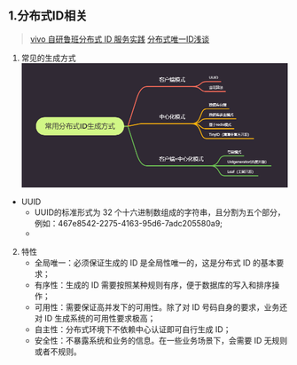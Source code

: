 ## 1.分布式ID相关
> [vivo 自研鲁班分布式 ID 服务实践](https://mp.weixin.qq.com/s/MHhxU_G0d303R-b6T6EcoQ)
> [分布式唯一ID浅谈](https://mp.weixin.qq.com/s/10hn22MInanJXuT6wOYh1Q)

1. 常见的生成方式
![](https://raw.githubusercontent.com/leexsh/picture_save/main/20230821234304.png?token=AEVT5G2XEXGYUSHVAFZNUQ3E4ODEO)
- UUID
	- UUID的标准形式为 32 个十六进制数组成的字符串，且分割为五个部分，例如：467e8542-2275-4163-95d6-7adc205580a9;
	- 

2. 特性
	- 全局唯一：必须保证生成的 ID 是全局性唯一的，这是分布式 ID 的基本要求；
	- 有序性：生成的 ID 需要按照某种规则有序，便于数据库的写入和排序操作；
	- 可用性：需要保证高并发下的可用性。除了对 ID 号码自身的要求，业务还对 ID 生成系统的可用性要求极高；
	- 自主性：分布式环境下不依赖中心认证即可自行生成 ID；
	- 安全性：不暴露系统和业务的信息。在一些业务场景下，会需要 ID 无规则或者不规则。